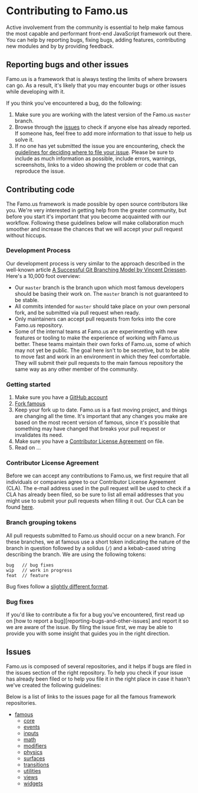 # Contributing to Famo.us

Active involvement from the community is essential to help make famous the most
capable and performant front-end JavaScript framework out there. You can help by
reporting bugs, fixing bugs, adding features, contributing new modules and by
by providing feedback.


## Reporting bugs and other issues

Famo.us is a framework that is always testing the limits of where browsers can go. As a result, it's likely that you may encounter bugs or other issues while developing with it.

If you think you've encountered a bug, do the following:

1. Make sure you are working with the latest version of the Famo.us `master` branch.
2. Browse through the [issues](#issues) to check if
   anyone else has already reported. If someone has, feel free to add more
   information to that issue to help us solve it.
3. If no one has yet submitted the issue you are encountering, check the
   [guidelines for deciding where to file your issue](#issues). Please be sure
   to include as much information as possible, include errors, warnings,
   screenshots, links to a video showing the problem or code that can reproduce
   the issue.


## Contributing code

The Famo.us framework is made possible by open source
contributors like you. We're very interested in getting help from the greater
community, but before you start it's important that you become acquainted with
our workflow. Following these guidelines below will make collaboration much
smoother and increase the chances that we will accept your pull request without
hiccups.


### Development Process

Our development process is very similar to the approach
described in the well-known article [A Successful Git Branching Model by Vincent
Driessen][git-branching-model]. Here's a 10,000 foot overview:

* Our `master` branch is the branch upon which most
  famous developers should be basing their work on. The `master` branch is not guaranteed to be stable.
* All commits intended for `master` should take place on your own personal
  fork, and be submitted via pull request when ready.
* Only maintainers can accept pull requests from forks into the core Famo.us
  repository.
* Some of the internal teams at Famo.us are experimenting with new features or
  tooling to make the experience of working with Famo.us better. These teams
  maintain their own forks of Famo.us, some of which may not yet be public. The
  goal here isn't to be secretive, but to be able to move fast and work in an
  environment in which they feel comfortable. They will submit their pull
  requests to the main famous repository the same way as any other member of the
  community.


### Getting started

1. Make sure you have a [GitHub account](https://github.com/signup/free)
2. [Fork famous][fork-famous]
3. Keep your fork up to date. Famo.us is a fast moving project, and things are
   changing all the time. It's important that any changes you make are based on
   the most recent version of famous, since it's possible that something may
   have changed that breaks your pull request or invalidates its need.
4. Make sure you have a [Contributor License Agreement][cla] on file.
5. Read on ...


### Contributor License Agreement

Before we can accept any contributions to Famo.us, we first require that all
individuals or companies agree to our Contributor License Agreement (CLA). The e-mail
address used in the pull request will be used to check if a CLA has already been
filed, so be sure to list all email addresses that you might use to submit your
pull requests when filling it out. Our CLA can be found [here][cla].


### Branch grouping tokens

All pull requests submitted to Famo.us should occur on a new branch. For these
branches, we at famous use a short token indicating the nature of the branch in
question followed by a solidus (`/`) and a kebab-cased string describing the
branch. We are using the following tokens:

    bug   // bug fixes
    wip   // work in progress
    feat  // feature

Bug fixes follow a [slightly different format](#bug-fixes).


### Bug fixes

If you'd like to contribute a fix for a bug you've encountered, first read up on
[how to report a bug][reporting-bugs-and-other-issues] and report it so we are
aware of the issue. By filing the issue first, we may be able to provide you
with some insight that guides you in the right direction.

## Issues

Famo.us is composed of several repositories, and it helps if bugs are filed in
the issues section of the right repository. To help you check if your issue has
already been filed or to help you file it in the right place in case it hasn't
we've created the following guidelines:

Below is a list of links to the issues page for all the famous framework
repositories.

* [famous][famous-issues]
  * [core][core-issues]
  * [events][events-issues]
  * [inputs][inputs-issues]
  * [math][math-issues]
  * [modifiers][modifiers-issues]
  * [physics][physics-issues]
  * [surfaces][surfaces-issues]
  * [transitions][transitions-issues]
  * [utilities][utilities-issues]
  * [views][views-issues]
  * [widgets][widgets-issues]


[famous-issues]: https://github.com/famous/famous/issues
[core-issues]: https://github.com/famous/core/issues
[events-issues]: https://github.com/famous/events/issues
[inputs-issues]: https://github.com/famous/inputs/issues
[math-issues]: https://github.com/famous/math/issues
[modifiers-issues]: https://github.com/famous/modifiers/issues
[physics-issues]: https://github.com/famous/physics/issues
[surfaces-issues]: https://github.com/famous/surfaces/issues
[transitions-issues]: https://github.com/famous/transitions/issues
[utilities-issues]: https://github.com/famous/utilities/issues
[views-issues]: https://github.com/famous/views/issues
[widgets-issues]: https://github.com/famous/widgets/issues

[famous]: https://github.com/famous/famous
[git-branching-model]: http://nvie.com/posts/a-successful-git-branching-model/
[semver]: http://semver.org/
[fork-famous]: https://github.com/Famous/famous/fork
[unix-principles]: http://www.faqs.org/docs/artu/ch01s06.html
[esr]: http://www.catb.org/esr/
[taoup]: http://www.catb.org/esr/writings/taoup/
[modifying-ojects-considered-bad]: http://perfectionkills.com/whats-wrong-with-extending-the-dom/
[cla]: http://famo.us/cla/individual
